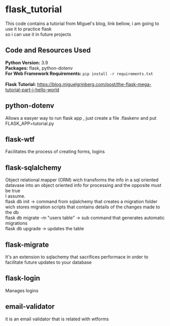 # flask_tutorial
 This code contains a tutorial from Miguel's blog, link bellow, i am going to use it to practice flask <br>
 so i can use it in future projects <br>


## Code and Resources Used 
**Python Version:** 3.9  <br>
**Packages:** flask, python-dotenv <br>
**For Web Framework Requirements:**  ```pip install -r requirements.txt``` <br>  
**Flask Tutorial:** https://blog.miguelgrinberg.com/post/the-flask-mega-tutorial-part-i-hello-world <br>

## python-dotenv 
Allows a easyer way to run flask app , just create a file .flaskenv and put FLASK_APP=tutorial.py

## flask-wtf
Facilitates the process of creating forms, logins <br>

## flask-sqlalchemy
Object relational mapper (ORM) wich transforms the info in a sql oriented datavase into an object oriented info for processing and the opposite must be true<br>
I assume. <br>
flask db init -> command from sqlalchemy that creates a migration folder wich stores migration scripts that contains details of the changes made to the db <br>
flask db migrate -m "users table" -> sub command that generates automatic migrations <br>
flask db upgrade -> updates the table <br>

## flask-migrate
It's an extension to sqlachemy that sacrifices performace in order to facilitate future updates to your database

## flask-login
Manages logins

## email-validator
it is an email validator that is related with wtforms